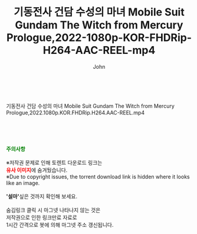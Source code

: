 ﻿---
layout: post
title:  "기동전사 건담 수성의 마녀 Mobile Suit Gundam The Witch from Mercury Prologue,2022-1080p-KOR-FHDRip-H264-AAC-REEL-mp4"
author: John
categories: [ 애니메이션 ]
tags: [  ]
image:  
description: "기동전사 건담 수성의 마녀 Mobile Suit Gundam The Witch from Mercury Prologue,2022-1080p-KOR-FHDRip-H264-AAC-REEL-mp4 torrent 정보 공유"
toc: true
toc_sticky: true
---

<br>
<div class="view-img">
<a class="view_image" href="https://torrentmobile59.com/bbs/view_image.php?fn=%2Fdata%2Ffile%2Fani%2F3659260999_Yt78sqEG_f7989a725ccf54e2d3fe08302eddc53b0613f31d.jpg" target="_blank"><img alt="" class="img-tag" content="https://torrentmobile59.com/data/file/ani/3659260999_Yt78sqEG_f7989a725ccf54e2d3fe08302eddc53b0613f31d.jpg" itemprop="image" src="https://torrentmobile59.com/data/file/ani/3659260999_Yt78sqEG_f7989a725ccf54e2d3fe08302eddc53b0613f31d.jpg"/></a><a class="view_image" href="https://torrentmobile59.com/bbs/view_image.php?fn=%2Fdata%2Ffile%2Fani%2F3659260999_goPWNX4q_eef8d5c7dbbefcb578fd1ba683d1c6c6a4d0d8d4.jpg" target="_blank"><img alt="" class="img-tag" content="https://torrentmobile59.com/data/file/ani/3659260999_goPWNX4q_eef8d5c7dbbefcb578fd1ba683d1c6c6a4d0d8d4.jpg" itemprop="image" src="https://torrentmobile59.com/data/file/ani/3659260999_goPWNX4q_eef8d5c7dbbefcb578fd1ba683d1c6c6a4d0d8d4.jpg"/></a></div><div class="view-content" itemprop="description">
<p>기동전사 건담 수성의 마녀 Mobile Suit Gundam The Witch from Mercury Prologue,2022.1080p.KOR.FHDRip.H264.AAC-REEL.mp4<br/></p> </div>
    
<br><br><br>
<p data-ke-size="size16"><b><span style="color: green;">주의사항</span></b><br /><br />※저작권 문제로 인해 토렌트 다운로드 링크는<br /><b><span style="color: red;">유사 이미지</span></b>에 숨겨뒀습니다.<br />※Due to copyright issues, the torrent download link is hidden where it looks like an image.<br /><br /><b>'설마'</b>싶은 것까지 확인해 보세요.<br /><br />숨김링크 클릭 시 마그넷 나타나지 않는 것은<br />저작권으로 인한 링크만료 자료로<br />1시간 간격으로 봇에 의해 마그넷 주소 갱신됩니다.</p>
